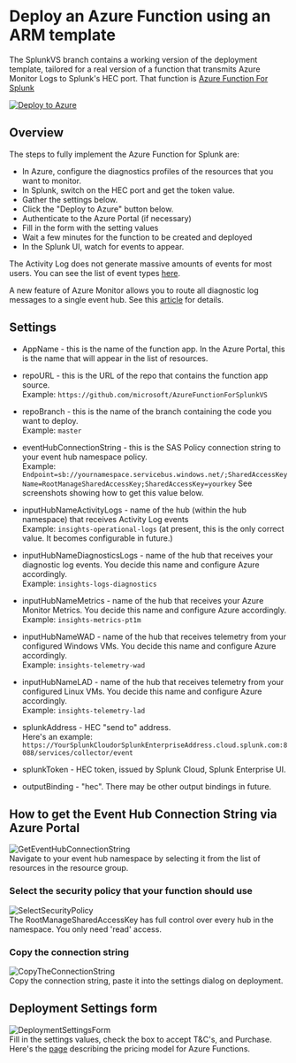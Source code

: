 # Deploy an Azure Function using an ARM template

The SplunkVS branch contains a working version of the deployment template, tailored for a real version of a function that transmits Azure Monitor Logs to Splunk's HEC port. That function is [Azure Function For Splunk](https://github.com/Microsoft/AzureFunctionforSplunkVS)  


[![Deploy to Azure](http://azuredeploy.net/deploybutton.png)](https://portal.azure.com/#create/Microsoft.Template/uri/https%3A%2F%2Fraw.githubusercontent.com%2Fvillanub%2FAzureFunctionDeployment%2FRackspaceSplunk%2FazureDeploy.json)  

## Overview

The steps to fully implement the Azure Function for Splunk are:  
* In Azure, configure the diagnostics profiles of the resources that you want to monitor.
* In Splunk, switch on the HEC port and get the token value.
* Gather the settings below.
* Click the "Deploy to Azure" button below.
* Authenticate to the Azure Portal (if necessary)
* Fill in the form with the setting values
* Wait a few minutes for the function to be created and deployed
* In the Splunk UI, watch for events to appear.

The Activity Log does not generate massive amounts of events for most users. You can see the list of event types [here](https://docs.microsoft.com/en-us/azure/monitoring-and-diagnostics/monitoring-activity-log-schema).

A new feature of Azure Monitor allows you to route all diagnostic log messages to a single event hub. See this [article](https://azure.microsoft.com/en-us/blog/azure-monitor-send-monitoring-data-to-an-event-hub/) for details.

## Settings

* AppName                     - this is the name of the function app. In the Azure Portal, this is the name that will appear in the list of resources.
* repoURL                     - this is the URL of the repo that contains the function app source.  
   Example: ```https://github.com/microsoft/AzureFunctionForSplunkVS```
* repoBranch                  - this is the name of the branch containing the code you want to deploy.  
   Example: ```master```
* eventHubConnectionString    - this is the SAS Policy connection string to your event hub namespace policy.  
   Example: ```Endpoint=sb://yournamespace.servicebus.windows.net/;SharedAccessKeyName=RootManageSharedAccessKey;SharedAccessKey=yourkey```
   See screenshots showing how to get this value below.
* inputHubNameActivityLogs    - name of the hub (within the hub namespace) that receives Activity Log events  
   Example: ```insights-operational-logs```
   (at present, this is the only correct value. It becomes configurable in future.)
* inputHubNameDiagnosticsLogs - name of the hub that receives your diagnostic log events. You decide this name and configure Azure accordingly.  
   Example: ```insights-logs-diagnostics```
* inputHubNameMetrics - name of the hub that receives your Azure Monitor Metrics. You decide this name and configure Azure accordingly.  
   Example: ```insights-metrics-pt1m```
* inputHubNameWAD - name of the hub that receives telemetry from your configured Windows VMs. You decide this name and configure Azure accordingly.  
   Example: ```insights-telemetry-wad```
* inputHubNameLAD - name of the hub that receives telemetry from your configured Linux VMs. You decide this name and configure Azure accordingly.  
   Example: ```insights-telemetry-lad```

* splunkAddress               - HEC "send to" address.  
   Here's an example: ```https://YourSplunkCloudorSplunkEnterpriseAddress.cloud.splunk.com:8088/services/collector/event```
* splunkToken                 - HEC token, issued by Splunk Cloud, Splunk Enterprise UI.
* outputBinding               - "hec". There may be other output bindings in future.


## How to get the Event Hub Connection String via Azure Portal

![GetEventHubConnectionString](content/readmePic1.PNG)  
Navigate to your event hub namespace by selecting it from the list of resources in the resource group.  

### Select the security policy that your function should use

![SelectSecurityPolicy](content/readmePic2.PNG)  
The RootManageSharedAccessKey has full control over every hub in the namespace. You only need 'read' access.  

### Copy the connection string

![CopyTheConnectionString](content/readmePic3.PNG)  
Copy the connection string, paste it into the settings dialog on deployment.

## Deployment Settings form

![DeploymentSettingsForm](content/readmePic4.PNG)  
Fill in the settings values, check the box to accept T&C's, and Purchase. Here's the [page](https://azure.microsoft.com/en-us/pricing/details/functions/) describing the pricing model for Azure Functions.
